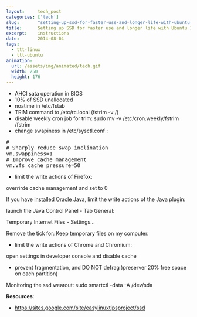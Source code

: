 ```yaml
---
layout:     tech_post
categories: ['tech']
slug:       "setting-up-ssd-for-faster-use-and-longer-life-with-ubuntu-14-04"
title:      Setting up SSD for faster use and longer life with Ubuntu 14.04
excerpt:    instructions
date:       2014-08-04
tags:
  - ttt-linux
  - ttt-ubuntu
animation:
  url: /assets/img/animated/tech.gif
  width: 250
  height: 176  
---
```


- AHCI sata operation in BIOS
- 10% of SSD unallocated
- noatime in /etc/fstab
- TRIM command to /etc/rc.local (fstrim -v /)
- disable weekly cron job for trim: sudo mv -v /etc/cron.weekly/fstrim /fstrim
- change swapiness in /etc/sysctl.conf :

<pre>#
# Sharply reduce swap inclination
vm.swappiness=1
# Improve cache management
vm.vfs_cache_pressure=50</pre>

- limit the write actions of Firefox:

overrirde cache management and set to 0

If you have <a href="https://sites.google.com/site/easylinuxtipsproject/java">installed Oracle Java</a>, limit the write actions of the Java plugin:

launch the Java Control Panel - Tab General:

Temporary Internet Files - Settings...

Remove the tick for: Keep temporary files on my computer.

- limit the write actions of Chrome and Chromium:

open settings in developer console and disable cache

- prevent fragmentation, and DO NOT defrag )preserver 20% free space on each partition)

Monitoring the ssd wearout: sudo smartctl -data -A /dev/sda

**Resources**:

- <a href="https://sites.google.com/site/easylinuxtipsproject/ssd">https://sites.google.com/site/easylinuxtipsproject/ssd</a>

